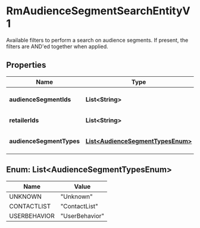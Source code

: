 

# RmAudienceSegmentSearchEntityV1

Available filters to perform a search on audience segments. If present, the filters are AND'ed together when applied.

## Properties

| Name | Type | Description | Notes |
|------------ | ------------- | ------------- | -------------|
|**audienceSegmentIds** | **List&lt;String&gt;** | List of segment ids |  [optional] |
|**retailerIds** | **List&lt;String&gt;** | List of retailer ids |  [optional] |
|**audienceSegmentTypes** | [**List&lt;AudienceSegmentTypesEnum&gt;**](#List&lt;AudienceSegmentTypesEnum&gt;) | List of segment types |  [optional] |



## Enum: List&lt;AudienceSegmentTypesEnum&gt;

| Name | Value |
|---- | -----|
| UNKNOWN | &quot;Unknown&quot; |
| CONTACTLIST | &quot;ContactList&quot; |
| USERBEHAVIOR | &quot;UserBehavior&quot; |




